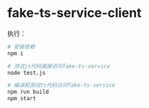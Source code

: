 # fake-ts-service-client

执行：

```bash
# 安装依赖
npm i

# 测试js代码直接访问fake-ts-service
node test.js

# 编译和测试ts代码访问fake-ts-service
npm run build
npm start

```
